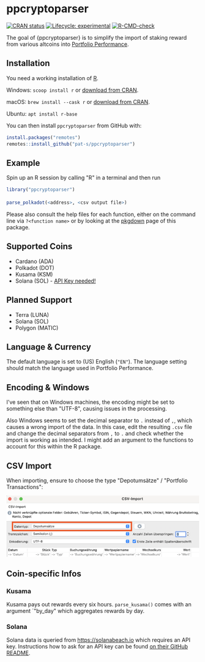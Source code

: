 
# ppcryptoparser

<!-- badges: start -->
[![CRAN status](https://www.r-pkg.org/badges/version/ppcryptoparser)](https://CRAN.R-project.org/package=ppcryptoparser)
[![Lifecycle: experimental](https://img.shields.io/badge/lifecycle-experimental-orange.svg)](https://lifecycle.r-lib.org/articles/stages.html#experimental)
[![R-CMD-check](https://github.com/pat-s/ppcryptoparser/workflows/R-CMD-check/badge.svg)](https://github.com/pat-s/ppcryptoparser/actions)
<!-- badges: end -->

The goal of {ppcryptoparser} is to simplify the import of staking reward from various altcoins into [Portfolio Performance](https://www.portfolio-performance.info/).

## Installation

You need a working installation of [R](https://www.r-project.org/).

Windows: `scoop install r` or [download from CRAN](https://cran.r-project.org/).

macOS: `brew install --cask r` or [download from CRAN](https://cran.r-project.org/).

Ubuntu: `apt install r-base`

You can then install `ppcryptoparser` from GitHub with:

``` r
install.packages("remotes")
remotes::install_github("pat-s/ppcryptoparser")
```

## Example

Spin up an R session by calling "R" in a terminal and then run

```r
library("ppcryptoparser")

parse_polkadot(<address>, <csv output file>)
```

Please also consult the help files for each function, either on the command line via `?<function name>` or by looking at the [pkgdown](https://pat-s.github.io/ppcryptoparser) page of this package.

## Supported Coins

- Cardano (ADA)
- Polkadot (DOT)
- Kusama (KSM)
- Solana (SOL) - [API Key needed!](#solana)

## Planned Support

- Terra (LUNA)
- Solana (SOL)
- Polygon (MATIC)

## Language & Currency

The default language is set to (US) English (`"EN"`).
The language setting should match the language used in Portfolio Performance.

## Encoding & Windows

I've seen that on Windows machines, the encoding might be set to something else than "UTF-8", causing issues in the processing.

Also Windows seems to set the decimal separator to `.` instead of `,`, which causes a wrong import of the data.
In this case, edit the resulting `.csv` file and change the decimal separators from `,` to `.` and check whether the import is working as intended.
I might add an argument to the functions to account for this within the R package.

## CSV Import

When importing, ensure to choose the type "Depotumsätze" / "Portfolio Transactions":

![Screenshot showing how to import CSV](man/figures/readme-1.png)

## Coin-specific Infos

### Kusama

Kusama pays out rewards every six hours.
`parse_kusama()` comes with an argument `"by_day" which aggregates rewards by day.

### Solana

Solana data is queried from https://solanabeach.io which requires an API key.
Instructions how to ask for an API key can be found [on their GitHub README](https://github.com/solana-beach/api).

